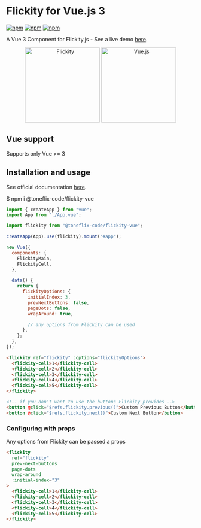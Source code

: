 # Flickity for Vue.js 3

[![npm](https://img.shields.io/npm/v/@toneflix-code/flickity-vue.svg?style=flat-square)](https://www.npmjs.com/package/@toneflix-code/flickity-vue)
[![npm](https://img.shields.io/npm/dt/@toneflix-code/flickity-vue.svg?style=flat-square)](https://www.npmjs.com/package/@toneflix-code/flickity-vue)
[![npm](https://img.shields.io/travis/drewjbartlett/vue-flickity.svg?branch=main&style=flat-square)](https://www.npmjs.com/package/vue-flickity)

A Vue 3 Component for Flickity.js - See a live demo [here](https://code.toneflix.com.ng/shared/flickity).

<p align="center">
    <img width="200" src="https://flickity.metafizzy.co/img/flickity-illustration.png" alt="Flickity">
    <img width="200" src="https://vuejs.org/images/logo.png" alt="Vue.js">
</p>

## Vue support

Supports only Vue >= 3

## Installation and usage

See official documentation [here](http://flickity.metafizzy.co/).

$ npm i @toneflix-code/flickity-vue

```js
import { createApp } from "vue";
import App from "./App.vue";

import flickity from "@toneflix-code/flickity-vue";

createApp(App).use(flickity).mount("#app");

new Vue({
  components: {
    FlickityMain,
    FlickityCell,
  },

  data() {
    return {
      flickityOptions: {
        initialIndex: 3,
        prevNextButtons: false,
        pageDots: false,
        wrapAround: true,

        // any options from Flickity can be used
      },
    };
  },
});
```

```html
<flickity ref="flickity" :options="flickityOptions">
  <flickity-cell>1</flickity-cell>
  <flickity-cell>2</flickity-cell>
  <flickity-cell>3</flickity-cell>
  <flickity-cell>4</flickity-cell>
  <flickity-cell>5</flickity-cell>
</flickity>

<!-- if you don't want to use the buttons Flickity provides -->
<button @click="$refs.flickity.previous()">Custom Previous Button</button>
<button @click="$refs.flickity.next()">Custom Next Button</button>
```

### Configuring with props

Any options from Flickity can be passed a props

```html
<flickity
  ref="flickity"
  prev-next-buttons
  page-dots
  wrap-around
  :initial-index="3"
>
  <flickity-cell>1</flickity-cell>
  <flickity-cell>2</flickity-cell>
  <flickity-cell>3</flickity-cell>
  <flickity-cell>4</flickity-cell>
  <flickity-cell>5</flickity-cell>
</flickity>
```
